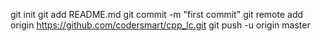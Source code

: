 git init
git add README.md
git commit -m "first commit"
git remote add origin https://github.com/codersmart/cpp_lc.git
git push -u origin master